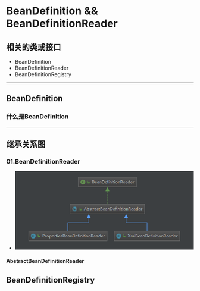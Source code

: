 # BeanDefinition && BeanDefinitionReader
## 相关的类或接口
+ BeanDefinition
+ BeanDefinitionReader
+ BeanDefinitionRegistry
-----------------
## BeanDefinition
### 什么是BeanDefinition
--------------------
## 继承关系图
### 01.BeanDefinitionReader
+ <img src="./pics/CF9F86AF-C6D1-4cd1-93FA-59AED279F468.png" alt="BeanDefinitionReader继承关系">
#### AbstractBeanDefinitionReader
## BeanDefinitionRegistry